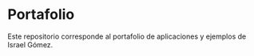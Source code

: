 # Portafolio
Este repositorio corresponde al portafolio de aplicaciones y ejemplos de Israel Gómez.
